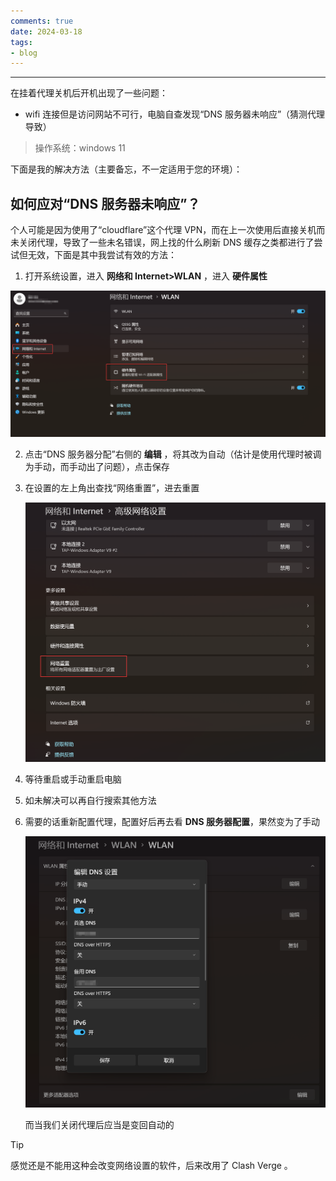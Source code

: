 ```yaml
---
comments: true
date: 2024-03-18
tags:
- blog
---
```


***

在挂着代理关机后开机出现了一些问题：

-  wifi 连接但是访问网站不可行，电脑自查发现“DNS 服务器未响应”（猜测代理导致）

> 操作系统：windows 11

下面是我的解决方法（主要备忘，不一定适用于您的环境）：

<!-- more -->

## 如何应对“DNS 服务器未响应”？

个人可能是因为使用了“cloudflare”这个代理 VPN，而在上一次使用后直接关机而未关闭代理，导致了一些未名错误，网上找的什么刷新 DNS 缓存之类都进行了尝试但无效，下面是其中我尝试有效的方法：

1. 打开系统设置，进入 **网络和 Internet>WLAN** ，进入 **硬件属性** 

![|500](attachments/delete%20.iso%20&%20why%20I%20connect%20wifi%20but%20can't%20use%20it.png)

2. 点击“DNS 服务器分配”右侧的 **编辑** ，将其改为自动（估计是使用代理时被调为手动，而手动出了问题），点击保存
3. 在设置的左上角出查找“网络重置”，进去重置

   ![|300](attachments/delete%20.iso%20&%20why%20I%20connect%20wifi%20but%20can't%20use%20it-1.png)

  4. 等待重启或手动重启电脑

  5. 如未解决可以再自行搜索其他方法

  6. 需要的话重新配置代理，配置好后再去看 **DNS 服务器配置**，果然变为了手动

     ![|300](attachments/delete%20.iso%20&%20why%20I%20connect%20wifi%20but%20can't%20use%20it-2.png)

     而当我们关闭代理后应当是变回自动的

> [!TIP]
>
> 感觉还是不能用这种会改变网络设置的软件，后来改用了 Clash Verge 。
